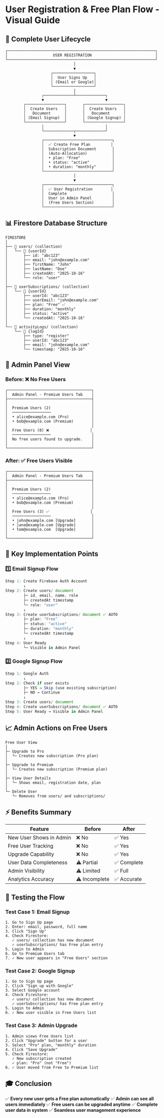 # User Registration & Free Plan Flow - Visual Guide

## 🔄 Complete User Lifecycle

```
┌─────────────────────────────────────────────────────────────────┐
│                    USER REGISTRATION                            │
└─────────────────────────────────────────────────────────────────┘
                              │
                              ▼
                    ┌──────────────────┐
                    │  User Signs Up   │
                    │ (Email or Google)│
                    └──────────────────┘
                              │
                ┌─────────────┴─────────────┐
                ▼                           ▼
        ┌─────────────────┐       ┌─────────────────┐
        │  Create Users   │       │  Create Users   │
        │   Document      │       │   Document      │
        │ (Email Signup)  │       │ (Google Signup) │
        └─────────────────┘       └─────────────────┘
                │                           │
                └─────────────┬─────────────┘
                              ▼
                ┌──────────────────────────────┐
                │  ✅ Create Free Plan         │
                │  Subscription Document       │
                │  (Auto-Allocation)           │
                │  • plan: "Free"              │
                │  • status: "active"          │
                │  • duration: "monthly"       │
                └──────────────────────────────┘
                              │
                              ▼
                ┌──────────────────────────────┐
                │  ✅ User Registration        │
                │  Complete                    │
                │  User in Admin Panel         │
                │  (Free Users Section)        │
                └──────────────────────────────┘
```

## 📊 Firestore Database Structure

```
FIRESTORE
│
├── 📁 users/ (collection)
│   └── 📄 {userId}
│       ├── id: "abc123"
│       ├── email: "john@example.com"
│       ├── firstName: "John"
│       ├── lastName: "Doe"
│       ├── createdAt: "2025-10-16"
│       └── role: "user"
│
├── 📁 userSubscriptions/ (collection)
│   └── 📄 {userId}
│       ├── userId: "abc123"
│       ├── userEmail: "john@example.com"
│       ├── plan: "Free" ✅
│       ├── duration: "monthly"
│       ├── status: "active"
│       └── createdAt: "2025-10-16"
│
└── 📁 activityLogs/ (collection)
    └── 📄 {logId}
        ├── type: "register"
        ├── userId: "abc123"
        ├── email: "john@example.com"
        └── timestamp: "2025-10-16"
```

## 🎯 Admin Panel View

### Before: ❌ No Free Users
```
┌─────────────────────────────────────┐
│  Admin Panel - Premium Users Tab    │
├─────────────────────────────────────┤
│                                     │
│  Premium Users (2)                  │
│  ─────────────────                  │
│  • alice@example.com (Pro)          │
│  • bob@example.com (Premium)        │
│                                     │
│  Free Users (0) ❌                  │
│  ─────────────────                  │
│  No free users found to upgrade.    │
│                                     │
└─────────────────────────────────────┘
```

### After: ✅ Free Users Visible
```
┌─────────────────────────────────────┐
│  Admin Panel - Premium Users Tab    │
├─────────────────────────────────────┤
│                                     │
│  Premium Users (2)                  │
│  ─────────────────                  │
│  • alice@example.com (Pro)          │
│  • bob@example.com (Premium)        │
│                                     │
│  Free Users (3) ✅                  │
│  ─────────────────                  │
│  • john@example.com [Upgrade]       │
│  • jane@example.com [Upgrade]       │
│  • tom@example.com  [Upgrade]       │
│                                     │
└─────────────────────────────────────┘
```

## 🔑 Key Implementation Points

### 1️⃣ Email Signup Flow
```javascript
Step 1: Create Firebase Auth Account
        ↓
Step 2: Create users/ document
        ├─ id, email, name, role
        ├─ createdAt timestamp
        └─ role: "user"
        ↓
Step 3: Create userSubscriptions/ document ✅ AUTO
        ├─ plan: "Free"
        ├─ status: "active"
        ├─ duration: "monthly"
        └─ createdAt timestamp
        ↓
Step 4: User Ready
        └─ Visible in Admin Panel
```

### 2️⃣ Google Signup Flow
```javascript
Step 1: Google Auth
        ↓
Step 2: Check if user exists
        ├─ YES → Skip (use existing subscription)
        ├─ NO → Continue
        ↓
Step 3: Create users/ document
Step 4: Create userSubscriptions/ document ✅ AUTO
Step 5: User Ready → Visible in Admin Panel
```

## 📈 Admin Actions on Free Users

```
Free User View
│
├─ Upgrade to Pro
│  └─ Creates new subscription (Pro plan)
│
├─ Upgrade to Premium
│  └─ Creates new subscription (Premium plan)
│
├─ View User Details
│  └─ Shows email, registration date, plan
│
└─ Delete User
   └─ Removes from users/ and subscriptions/
```

## ⚡ Benefits Summary

| Feature | Before | After |
|---------|--------|-------|
| New User Shows in Admin | ❌ No | ✅ Yes |
| Free User Tracking | ❌ No | ✅ Yes |
| Upgrade Capability | ❌ No | ✅ Yes |
| User Data Completeness | ⚠️ Partial | ✅ Complete |
| Admin Visibility | ⚠️ Limited | ✅ Full |
| Analytics Accuracy | ⚠️ Incomplete | ✅ Accurate |

## 🧪 Testing the Flow

### Test Case 1: Email Signup
```
1. Go to Sign Up page
2. Enter: email, password, full name
3. Click "Sign Up"
4. Check Firestore:
   ✓ users/ collection has new document
   ✓ userSubscriptions/ has Free plan entry
5. Login to Admin
6. Go to Premium Users tab
7. ✓ New user appears in "Free Users" section
```

### Test Case 2: Google Signup
```
1. Go to Sign Up page
2. Click "Sign up with Google"
3. Select Google account
4. Check Firestore:
   ✓ users/ collection has new document
   ✓ userSubscriptions/ has Free plan entry
5. Login to Admin
6. ✓ New user visible in Free Users list
```

### Test Case 3: Admin Upgrade
```
1. Admin views Free Users list
2. Click "Upgrade" button for a user
3. Select "Pro" plan, "monthly" duration
4. Click "Save Upgrade"
5. Check Firestore:
   ✓ New subscription created
   ✓ plan: "Pro" (not "Free")
6. ✓ User moved from Free to Premium list
```

## 🎓 Conclusion

✅ **Every new user gets a Free plan automatically**
✅ **Admin can see all users immediately**
✅ **Free users can be upgraded anytime**
✅ **Complete user data in system**
✅ **Seamless user management experience**
